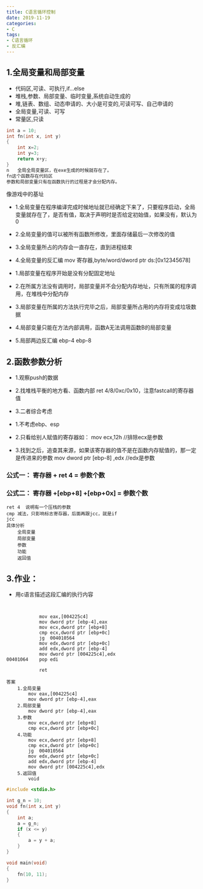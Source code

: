 ```yaml
---
title: C语言循环控制
date: 2019-11-19
categories: 
- C
tags: 
- C语言循环
- 反汇编
---
```


##	1.全局变量和局部变量
- 代码区,可读、可执行,if...else
- 堆栈,参数、局部变量、临时变量,系统自动生成的
- 堆,链表、数组、动态申请的、大小是可变的,可读可写、自己申请的
- 全局变量,可读、可写
- 常量区,只读
	
```c	
int a = 10;
int fn(int x, int y)
{
	int x=2;
	int y=3;
	return x+y;
}
n	全局全局变量区，在exe生成的时候就存在了。
fn这个函数存在代码区	
参数和局部变量只有在函数执行的过程是才会分配内存。
```
像游戏中的基址
-	1.全局变量在程序编译完成时候地址就已经确定下来了，只要程序启动，全局变量就存在了，是否有值，取决于声明时是否给定初始值，如果没有，默认为0
-	2.全局变量的值可以被所有函数所修改，里面存储最后一次修改的值
-	3.全局变量所占的内存会一直存在，直到进程结束
-	4.全局变量的反汇编
		mov 寄存器,byte/word/dword ptr ds:[0x12345678]
		
-	1.局部变量在程序开始是没有分配固定地址
-	2.在所属方法没有调用时，局部变量并不会分配内存地址，只有所属的程序调用，在堆栈中分配内存
-	3.局部变量在所属的方法执行完毕之后，局部变量所占用的内存将变成垃圾数据
-	4.局部变量只能在方法内部调用，函数A无法调用函数B的局部变量
-	5.局部两边反汇编
		ebp-4
		ebp-8
		
##	2.函数参数分析
-	1.观察push的数据
-	2.找堆栈平衡的地方看、函数内部	ret 4/8/0xc/0x10，注意fastcall的寄存器值
-	3.二者综合考虑
	
-	1.不考虑ebp、esp
-	2.只看给别人赋值的寄存器如：
		mov ecx,12h	//排除ecx是参数
-	3.找到之后，追查其来源，如果该寄存器的值不是在函数内存赋值的，那一定是传进来的参数
		mov	dword ptr [ebp-8] ,edx		//edx是参数
	
###	公式一：	寄存器 + ret 4 = 参数个数
###	公式二：	寄存器 +[ebp+8] +[ebp+0x] = 参数个数
	ret 4  说明有一个压栈的参数
	cmp	减法，只影响标志寄存器，后面再跟jcc，就是if
	jcc
	具体分析
		全局变量
		局部变量
		参数
		功能
		返回值
	
## 3.作业：

-	用c语言描述这段汇编的执行内容
```
	
	
			mov eax,[004225c4]
			mov dword ptr [ebp-4],eax
			mov ecx,dword ptr [ebp+8]
			cmp ecx,dword ptr [ebp+0c]
			jg	004010564
			mov edx,dword ptr [ebp+0c]
			add edx,dword ptr [ebp-4]
			mov dword ptr [004225c4],edx
00401064	pop edi

			ret
```
```
答案
	1.全局变量
		mov eax,[004225c4]
		mov dword ptr [ebp-4],eax
	2.局部变量
		mov dword ptr [ebp-4],eax
	3.参数
		mov ecx,dword ptr [ebp+8]
		cmp ecx,dword ptr [ebp+0c]
	4.功能
		mov ecx,dword ptr [ebp+8]
		cmp ecx,dword ptr [ebp+0c]
		jg	004010564
		mov edx,dword ptr [ebp+0c]
		add edx,dword ptr [ebp-4]
		mov dword ptr [004225c4],edx
	5.返回值
		void
```	
```c
#include <stdio.h>

int g_n = 10;
void fn(int x,int y)
{
	int a;
	a = g_n;
	if (x <= y)
	{
		a = y + a;
	}
}

void main(void)
{
	fn(10, 11);
}
```